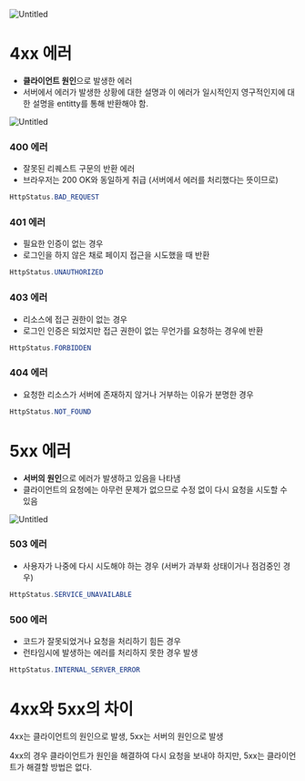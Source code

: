 ![Untitled](https://s3-us-west-2.amazonaws.com/secure.notion-static.com/7d61453b-def9-433b-bf4d-30738268e352/Untitled.png)

# 4xx 에러

- **클라이언트 원인**으로 발생한 에러
- 서버에서 에러가 발생한 상황에 대한 설명과 이 에러가 일시적인지 영구적인지에 대한 설명을 entitty를 통해 반환해야 함.

![Untitled](https://s3-us-west-2.amazonaws.com/secure.notion-static.com/d11a6b78-b818-4524-aa54-6d57c1ef8340/Untitled.png)

### 400 에러

- 잘못된 리퀘스트 구문의 반환 에러
- 브라우저는 200 OK와 동일하게 취급 (서버에서 에러를 처리했다는 뜻이므로)

```java
HttpStatus.BAD_REQUEST
```

### 401 에러

- 필요한 인증이 없는 경우
- 로그인을 하지 않은 채로 페이지 접근을 시도했을 때 반환

```java
HttpStatus.UNAUTHORIZED
```

### 403 에러

- 리소스에 접근 권한이 없는 경우
- 로그인 인증은 되었지만 접근 권한이 없는 무언가를 요청하는 경우에 반환

```java
HttpStatus.FORBIDDEN
```

### 404 에러

- 요청한 리소스가 서버에 존재하지 않거나 거부하는 이유가 분명한 경우

```java
HttpStatus.NOT_FOUND
```

# 5xx 에러

- **서버의 원인**으로 에러가 발생하고 있음을 나타냄
- 클라이언트의 요청에는 아무런 문제가 없으므로 수정 없이 다시 요청을 시도할 수 있음

![Untitled](https://s3-us-west-2.amazonaws.com/secure.notion-static.com/63237942-33b5-43ac-a74b-176c729a064c/Untitled.png)

### 503 에러

- 사용자가 나중에 다시 시도해야 하는 경우 (서버가 과부화 상태이거나 점검중인 경우)

```java
HttpStatus.SERVICE_UNAVAILABLE
```

### 500 에러

- 코드가 잘못되었거나 요청을 처리하기 힘든 경우
- 런타임시에 발생하는 에러를 처리하지 못한 경우 발생

```java
HttpStatus.INTERNAL_SERVER_ERROR
```

# 4xx와 5xx의 차이

4xx는 클라이언트의 원인으로 발생, 5xx는 서버의 원인으로 발생

4xx의 경우 클라이언트가 원인을 해결하여 다시 요청을 보내야 하지만, 5xx는 클라이언트가 해결할 방법은 없다.
